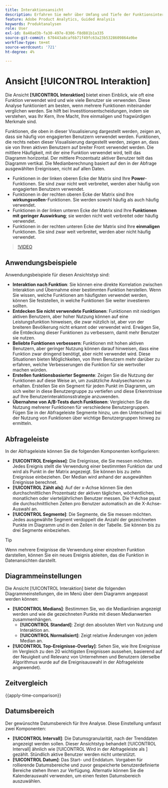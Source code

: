 ```yaml
---
title: Interaktionsansicht
description: Erfahren Sie mehr über Umfang und Tiefe der Funktionsinteraktion.
feature: Adobe Product Analytics, Guided Analysis
keywords: Produktanalysen
role: User
exl-id: 8a48ad3b-fa30-497e-8306-f8d881b1a335
source-git-commit: 670443a8caf6b71f49fc63a23b5328609864a9be
workflow-type: tm+mt
source-wordcount: '721'
ht-degree: 4%

---
```


# Ansicht [!UICONTROL Interaktion]

Die Ansicht **[!UICONTROL Interaktion]** bietet einen Einblick, wie oft eine Funktion verwendet wird und wie viele Benutzer sie verwenden. Diese Analyse funktioniert am besten, wenn mehrere Funktionen miteinander verglichen werden. Sie hilft bei Investitionsentscheidungen, indem sie verstehen, was Ihr Kern, Ihre Macht, Ihre einmaligen und fragwürdigen Merkmale sind.

Funktionen, die oben in dieser Visualisierung dargestellt werden, zeigen an, dass sie häufig von engagierten Benutzern verwendet werden. Funktionen, die rechts neben dieser Visualisierung dargestellt werden, zeigen an, dass sie von Ihren aktiven Benutzern auf breiter Front verwendet werden. Die mittlere Häufigkeit, mit der eine Funktion verwendet wird, teilt das Diagramm horizontal. Der mittlere Prozentsatz aktiver Benutzer teilt das Diagramm vertikal. Die Medianberechnung basiert auf den in der Abfrage ausgewählten Ereignissen, nicht auf allen Daten.

* Funktionen in der linken oberen Ecke der Matrix sind Ihre **Power**-Funktionen. Sie sind zwar nicht weit verbreitet, werden aber häufig von engagierten Benutzern verwendet.
* Funktionen in der rechten oberen Ecke der Matrix sind Ihre **wirkungsvollen**-Funktionen. Sie werden sowohl häufig als auch häufig verwendet.
* Funktionen in der linken unteren Ecke der Matrix sind Ihre **Funktionen mit geringer Auswirkung**; sie werden nicht weit verbreitet oder häufig verwendet.
* Funktionen in der rechten unteren Ecke der Matrix sind Ihre **einmaligen** Funktionen. Sie sind zwar weit verbreitet, werden aber nicht häufig verwendet.

>[!VIDEO](https://video.tv.adobe.com/v/3429489/&learn=on)

## Anwendungsbeispiele

Anwendungsbeispiele für diesen Ansichtstyp sind:

* **Interaktion nach Funktion**: Sie können eine direkte Korrelation zwischen Interaktion und Übernahme einer bestimmten Funktion herstellen. Wenn Sie wissen, welche Funktionen am häufigsten verwendet werden, können Sie feststellen, in welche Funktionen Sie weiter investieren sollten.
* **Entdecken Sie nicht verwendete Funktionen**: Funktionen mit niedrigen aktiven Benutzern, aber hoher Nutzung können auf eine Leistungsfunktion hinweisen, die zwar nützlich ist, aber von der breiteren Bevölkerung nicht erkannt oder verwendet wird. Erwägen Sie, die Entdeckung dieser Funktionen zu verbessern, damit mehr Benutzer sie nutzen.
* **Beliebte Funktionen verbessern**: Funktionen mit hohen aktiven Benutzern, aber geringer Nutzung können darauf hinweisen, dass eine Funktion zwar dringend benötigt, aber nicht verwendet wird. Diese Situationen bieten Möglichkeiten, von Ihren Benutzern mehr darüber zu erfahren, welche Verbesserungen die Funktion für sie wertvoller machen würden.
* **Erstellen funktionsbasierter Segmente**: Zeigen Sie die Nutzung der Funktionen auf diese Weise an, um zusätzliche Analysechancen zu erhalten. Erstellen Sie ein Segment für jeden Punkt im Diagramm, um sich weiter in diese Benutzergruppe zu vertiefen und diese Erkenntnisse auf Ihre Benutzerinteraktionsstrategie anzuwenden.
* **Übernahme von A/B-Tests durch Funktionen**: Vergleichen Sie die Nutzung mehrerer Funktionen für verschiedene Benutzergruppen. Fügen Sie in der Abfrageleiste Segmente hinzu, um den Unterschied bei der Nutzung von Funktionen über wichtige Benutzergruppen hinweg zu ermitteln.

## Abfrageleiste

In der Abfrageleiste können Sie die folgenden Komponenten konfigurieren:

* **[!UICONTROL Ereignisse]**: Die Ereignisse, die Sie messen möchten. Jedes Ereignis stellt die Verwendung einer bestimmten Funktion dar und wird als Punkt in der Matrix angezeigt. Sie können bis zu zehn Ereignisse einbeziehen. Der Median wird anhand der ausgewählten Ereignisse berechnet.
* **[!UICONTROL Zählt als]**: Auf der x-Achse können Sie den durchschnittlichen Prozentsatz der aktiven täglichen, wöchentlichen, monatlichen oder vierteljährlichen Benutzer messen. Die Y-Achse passt die durchschnittlichen Zeiten pro Benutzer automatisch an die X-Achse-Auswahl an.
* **[!UICONTROL Segmente]**: Die Segmente, die Sie messen möchten. Jedes ausgewählte Segment verdoppelt die Anzahl der gezeichneten Punkte im Diagramm und in den Zeilen in der Tabelle. Sie können bis zu drei Segmente einbeziehen.

>[!TIP]
>
>Wenn mehrere Ereignisse die Verwendung einer einzelnen Funktion darstellen, können Sie ein neues Ereignis ableiten, das die Funktion in Datenansichten darstellt.

## Diagrammeinstellungen

Die Ansicht [!UICONTROL Interaktion] bietet die folgenden Diagrammeinstellungen, die im Menü über dem Diagramm angepasst werden können:

* **[!UICONTROL Medians]**: Bestimmen Sie, wo die Medianlinien angezeigt werden und wie die gezeichneten Punkte mit diesen Medianwerten zusammenhängen.
   * **[!UICONTROL Standard]**: Zeigt den absoluten Wert von Nutzung und Interaktion an.
   * **[!UICONTROL Normalisiert]**: Zeigt relative Änderungen von jedem Median an.
* **[!UICONTROL Top-Ereignisse-Overlay]**: Sehen Sie, wie Ihre Ereignisse im Vergleich zu den 20 wichtigsten Ereignissen aussehen, basierend auf der Neuigkeit und Relevanz von Unternehmen und Benutzern (derselbe Algorithmus wurde auf die Ereignisauswahl in der Abfrageleiste angewendet).

## Zeitvergleich

{{apply-time-comparison}}

## Datumsbereich

Der gewünschte Datumsbereich für Ihre Analyse. Diese Einstellung umfasst zwei Komponenten:

* **[!UICONTROL Intervall]**: Die Datumsgranularität, nach der Trenddaten angezeigt werden sollen. Dieser Ansichtstyp behandelt [!UICONTROL Intervall] ähnlich wie [!UICONTROL Wird in der Abfrageleiste als ] gezählt. Stündlich aktive Benutzer werden nicht unterstützt.
* **[!UICONTROL Datum]**: Das Start- und Enddatum. Vorgaben für rollierende Datumsbereiche und zuvor gespeicherte benutzerdefinierte Bereiche stehen Ihnen zur Verfügung. Alternativ können Sie die Kalenderauswahl verwenden, um einen festen Datumsbereich auszuwählen.
